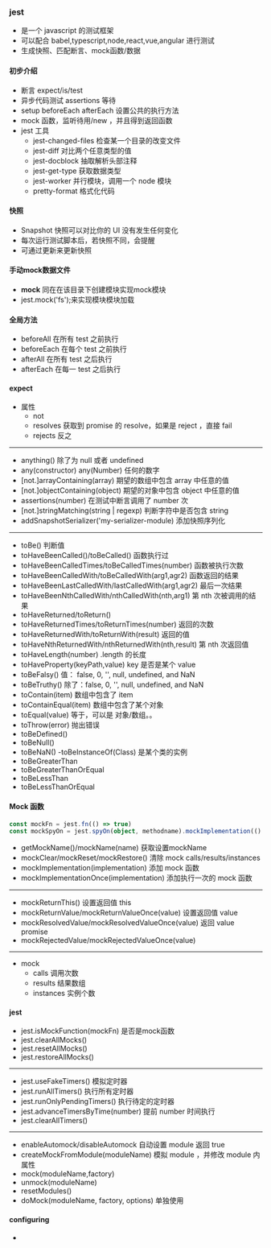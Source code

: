 ### jest

+ 是一个 javascript 的测试框架
+ 可以配合 babel,typescript,node,react,vue,angular 进行测试
+ 生成快照、匹配断言、mock函数/数据

#### 初步介绍

+ 断言 expect/is/test
+ 异步代码测试 assertions 等待
+ setup beforeEach afterEach 设置公共的执行方法
+ mock 函数，监听待用/new ，并且得到返回函数
+ jest 工具
    + jest-changed-files 检查某一个目录的改变文件
    + jest-diff 对比两个任意类型的值
    + jest-docblock 抽取解析头部注释
    + jest-get-type 获取数据类型
    + jest-worker 并行模块，调用一个 node 模块
    + pretty-format 格式化代码

#### 快照

+ Snapshot 快照可以对比你的 UI 没有发生任何变化
+ 每次运行测试脚本后，若快照不同，会提醒
+ 可通过更新来更新快照

#### 手动mock数据文件

+ __mock__ 同在在该目录下创建模块实现mock模块
+ jest.mock('fs');来实现模块模块加载

#### 全局方法

- beforeAll 在所有 test 之前执行
- beforeEach 在每个 test 之前执行
- afterAll 在所有 test 之后执行
- afterEach 在每一 test 之后执行

#### expect

- 属性
    - not
    - resolves 获取到 promise 的 resolve，如果是 reject ，直接 fail
    - rejects 反之

---

- anything() 除了为 null 或者 undefined
- any(constructor) any(Number) 任何的数字
- [not.]arrayContaining(array) 期望的数组中包含 array 中任意的值
- [not.]objectContaining(object) 期望的对象中包含 object 中任意的值
- assertions(number)  在测试中断言调用了 number 次
- [not.]stringMatching(string | regexp) 判断字符中是否包含 string
- addSnapshotSerializer('my-serializer-module) 添加快照序列化

----

- toBe() 判断值
- toHaveBeenCalled()/toBeCalled() 函数执行过
- toHaveBeenCalledTimes/toBeCalledTimes(number) 函数被执行次数
- toHaveBeenCalledWith/toBeCalledWith(arg1,agr2) 函数返回的结果
- toHaveBeenLastCalledWith/lastCalledWith(arg1,agr2) 最后一次结果
- toHaveBeenNthCalledWith/nthCalledWith(nth,arg1) 第 nth 次被调用的结果
- toHaveReturned/toReturn()
- toHaveReturnedTimes/toReturnTimes(number) 返回的次数
- toHaveReturnedWith/toReturnWith(result) 返回的值
- toHaveNthReturnedWith/nthReturnedWith(nth,result) 第 nth 次返回值
- toHaveLength(number) .length 的长度
- toHaveProperty(keyPath,value) key 是否是某个 value
- toBeFalsy() 值： false, 0, '', null, undefined, and NaN
- toBeTruthy() 除了：false, 0, '', null, undefined, and NaN
- toContain(item) 数组中包含了 item
- toContainEqual(item) 数组中包含了某个对象
- toEqual(value) 等于，可以是 对象/数组。。
- toThrow(error) 抛出错误
- toBeDefined()
- toBeNull()
- toBeNaN()
  -toBeInstanceOf(Class) 是某个类的实例
- toBeGreaterThan
- toBeGreaterThanOrEqual
- toBeLessThan
- toBeLessThanOrEqual

#### Mock 函数

```typescript
const mockFn = jest.fn(() => true)
const mockSpyOn = jest.spyOn(object, methodname).mockImplementation(() => true)
```

- getMockName()/mockName(name) 获取设置mockName
- mockClear/mockReset/mockRestore() 清除 mock calls/results/instances
- mockImplementation(implementation) 添加 mock 函数
- mockImplementationOnce(implementation) 添加执行一次的 mock 函数

---

- mockReturnThis() 设置返回值 this
- mockReturnValue/mockReturnValueOnce(value) 设置返回值 value
- mockResolvedValue/mockResolvedValueOnce(value) 返回 value promise
- mockRejectedValue/mockRejectedValueOnce(value)

----

- mock
    - calls 调用次数
    - results 结果数组
    - instances 实例个数

#### jest

- jest.isMockFunction(mockFn) 是否是mock函数
- jest.clearAllMocks()
- jest.resetAllMocks()
- jest.restoreAllMocks()

---

- jest.useFakeTimers() 模拟定时器
- jest.runAllTimers() 执行所有定时器
- jest.runOnlyPendingTimers() 执行待定的定时器
- jest.advanceTimersByTime(number) 提前 number 时间执行
- jest.clearAllTimers()

---
- enableAutomock/disableAutomock 自动设置 module 返回 true
- createMockFromModule(moduleName) 模拟 module ，并修改 module 内属性
- mock(moduleName,factory)
- unmock(moduleName)
- resetModules()
- doMock(moduleName, factory, options) 单独使用



#### configuring
- 











